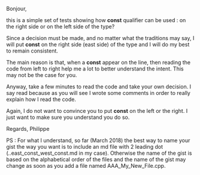 Bonjour,

this is a simple set of tests showing how **const** qualifier can be used : on the right side or on the left side of the type? 

Since a decision must be made, and no matter what the traditions may say, I will put **const** on the right side (east side) of the type and I will do my best to remain consistent.

The main reason is that, when a **const** appear on the line, then reading the code from left to right help me a lot to better understand the intent. This may not be the case for you.

Anyway, take a few minutes to read the code and take your own decision.
I say read because as you will see I wrote some comments in order to really explain how I read the code. 

Again, I do not want to convince you to put **const** on the left or the right. 
I just want to make sure you understand you do so.

Regards, Philippe 


PS : For what I understand, so far (March 2018) the best way to name your gist the way you want is to include an md file with 2 leading dot (..east_const_west_const.md in my case). Otherwise the name of the gist is based on the alphabetical order of the files and the name of the gist may change as soon as you add a file named AAA_My_New_File.cpp. 